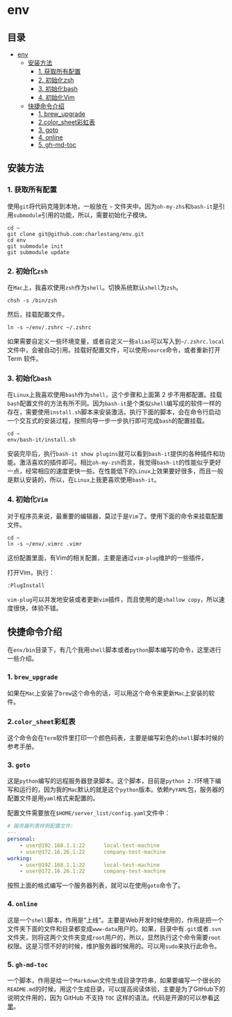 # env

## 目录

   * [env](#env)
      * [安装方法](#安装方法)
         * [1. 获取所有配置](#1-\xE8\x8E\xB7\xE5\x8F\x96\xE6\x89\x80\xE6\x9C\x89\xE9\x85\x8D\xE7\xBD\xAE)
         * [2. 初始化zsh](#2-\xE5\x88\x9D\xE5\xA7\x8B\xE5\x8C\x96zsh)
         * [3. 初始化bash](#3-\xE5\x88\x9D\xE5\xA7\x8B\xE5\x8C\x96bash)
         * [4. 初始化Vim](#4-\xE5\x88\x9D\xE5\xA7\x8B\xE5\x8C\x96vim)
      * [快捷命令介绍](#\xE5\xBF\xAB\xE6\x8D\xB7\xE5\x91\xBD\xE4\xBB\xA4\xE4\xBB\x8B\xE7\xBB\x8D)
         * [1. brew_upgrade](#1-brew_upgrade)
         * [2.color_sheet彩虹表](#2color_sheet\xE5\xBD\xA9\xE8\x99\xB9\xE8\xA1\xA8)
         * [3. goto](#3-goto)
         * [4. online](#4-online)
         * [5. gh-md-toc](#5-gh-md-toc)


## 安装方法

### 1. 获取所有配置

使用`git`将代码克隆到本地，一般放在 `~` 文件夹中。因为`oh-my-zhs`和`bash-it`是引用`submodule`引用的功能，所以，需要初始化子模块。

```shell
cd ~
git clone git@github.com:charlestang/env.git
cd env
git submodule init
git submodule update
```

### 2. 初始化`zsh`

在`Mac`上，我喜欢使用`zsh`作为`shell`。切换系统默认`shell`为`zsh`。

```shell
chsh -s /bin/zsh
```

然后，挂载配置文件。

```shell
ln -s ~/env/.zshrc ~/.zshrc
```

如果需要自定义一些环境变量，或者自定义一些`alias`可以写入到`~/.zshrc.local`文件中，会被自动引用。挂载好配置文件，可以使用`source`命令，或者重新打开 Term 软件。

### 3. 初始化`bash`

在`Linux`上我喜欢使用`bash`作为`shell`，这个步骤和上面第 2 步不用都配置。挂载`bash`配置文件的方法有所不同。因为`bash-it`是个类似`shell`编写成的软件一样的存在，需要使用`install.sh`脚本来安装激活。执行下面的脚本，会在命令行启动一个交互式的安装过程，按照向导一步一步执行即可完成`bash`的配置挂载。

```shell
cd ~
env/bash-it/install.sh
```

安装完毕后，执行`bash-it show plugins`就可以看到`bash-it`提供的各种插件和功能。激活喜欢的插件即可。相比`oh-my-zsh`而言，我觉得`bash-it`的性能似乎更好一点，经常相应的速度更快一些。在性能低下的`Linux`上效果要好很多，而且一般是默认安装的，所以，在`Linux`上我更喜欢使用`bash-it`。

### 4. 初始化`Vim`

对于程序员来说，最重要的编辑器，莫过于是`Vim`了。使用下面的命令来挂载配置文件。

```shell
cd ~
ln -s ~/env/.vimrc .vimr
```

这份配置里面，有Vim的相关配置，主要是通过`vim-plug`维护的一些插件，

打开Vim，执行：
```shell
:PlugInstall
```

`vim-plug`可以并发地安装或者更新`vim`插件，而且使用的是`shallow copy`，所以速度很快，体验不错。

## 快捷命令介绍

在`env/bin`目录下，有几个我用`shell`脚本或者`python`脚本编写的命令，这里进行一些介绍。

### 1. `brew_upgrade`

如果在`Mac`上安装了`brew`这个命令的话，可以用这个命令来更新`Mac`上安装的软件。

### 2.`color_sheet`彩虹表

这个命令会在`Term`软件里打印一个颜色码表，主要是编写彩色的`shell`脚本时候的参考手册。

### 3. `goto`

这是`python`编写的远程服务器登录脚本。这个脚本，目前是`python 2.7`环境下编写和运行的，因为我的`Mac`默认的就是这个`python`版本。依赖`PyYAML`包，服务器的配置文件是用`yaml`格式来配置的。

配置文件需要放在`$HOME/server_list/config.yaml`文件中：

```yaml
# 服务器列表样例配置文件:
---
personal:
    - user@192.168.1.1:22      local-test-machine
    - user@172.16.26.1:22      company-test-machine
working:
    - user@192.168.1.1:22      local-test-machine
    - user@172.16.26.1:22      company-test-machine
```

按照上面的格式编写一个服务器列表，就可以在使用`goto`命令了。

### 4. `online`

这是一个`shell`脚本，作用是“上线”。主要是Web开发时候使用的，作用是把一个文件夹下面的文件和目录都变成`www-data`用户的。如果，目录中有`.git`或者`.svn`文件夹，则将这两个文件夹变成`root`用户的，所以，显然执行这个命令需要`root`权限。这是习惯不好的时候，维护服务器时候用的。可以用`sudo`来执行此命令。

### 5. `gh-md-toc`

一个脚本，作用是给一个`Markdown`文件生成目录字符串，如果要编写一个很长的`README.md`的时候，用这个生成目录，可以提高阅读体验，主要是为了GitHub下的说明文件用的，因为 GitHub 不支持 `TOC` 这样的语法。代码是开源的可以参看[这里](https://github.com/ekalinin/github-markdown-toc)。
